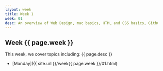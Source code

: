 ```yaml
---
layout: week
title: Week 1
week: 01
desc: An overview of Web Design, mac basics, HTML and CSS basics, Github and CodePen basics. By the end of the week, students should understand the structure of HTML documents, the syntax of both HTML and CSS and how they interact.
---
```


## Week {{ page.week }}
This week, we cover topics including: {{ page.desc }}

* [Monday]({{ site.url }}/week{{ page.week }}/01.html)

<!--
* [Tuesday]({{ site.url }}/week{{ page.week }}/02.html)
* [Wednesday]({{ site.url }}/week{{ page.week }}/03.html)
* [Thursday]({{ site.url }}/week{{ page.week }}/04.html)
* [Friday]({{ site.url }}/week{{ page.week }}/05.html)
 -->


